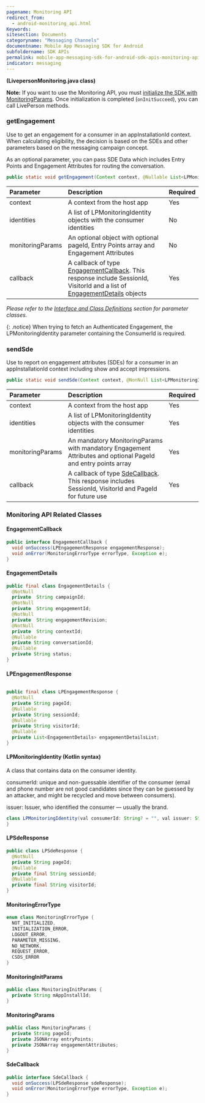 ```yaml
---
pagename: Monitoring API
redirect_from:
  - android-monitoring_api.html
Keywords:
sitesection: Documents
categoryname: "Messaging Channels"
documentname: Mobile App Messaging SDK for Android
subfoldername: SDK APIs
permalink: mobile-app-messaging-sdk-for-android-sdk-apis-monitoring-api.html
indicator: messaging
---
```

**(LivepersonMonitoring.java class)**

**Note:** If you want to use the Monitoring API, you must [initialize the SDK with MonitoringParams](mobile-app-messaging-sdk-for-android-configure-the-android-sdk.html#initialize-the-sdk-with-monitoring-params). Once initialization is completed (`onInitSucceed`), you can call LivePerson methods.

### getEngagement

Use to get an engagement for a consumer in an appInstallationId context. When calculating eligibility, the decision is based on the SDEs and other parameters based on the messaging campaign concept.

As an optional parameter, you can pass SDE Data which includes Entry Points and Engagement Attributes for routing the conversation.

```java
public static void getEngagement(Context context, @Nullable List<LPMonitoringIdentity> identities, MonitoringParams monitoringParams, EngagementCallback callback)
```

| Parameter | Description | Required |
| :--- | :--- | :--- |
| context | A context from the host app | Yes |
| identities | A list of LPMonitoringIdentity objects with the consumer identities | No |
| monitoringParams | An optional object with optional pageId, Entry Points array and Engagement Attributes | No |
| callback | A callback of type [EngagementCallback](android-interface-definitions.html#engagementcallback). This response include SessionId, VisitorId and a list of [EngagementDetails](android-interface-definitions.html#engagementdetails) objects | Yes |

*Please refer to the [Interface and Class Definitions](android-interface-definitions.html) section for parameter classes.*

{: .notice}
When trying to fetch an Authenticated Engagement, the LPMonitoringIdentity parameter containing the ConsumerId is required.

### sendSde

Use to report on engagement attributes (SDEs) for a consumer in an appInstallationId context including show and accept impressions.

```java
public static void sendSde(Context context, @NonNull List<LPMonitoringIdentity> identities, @NonNull MonitoringParams monitoringParams, SdeCallback callback)
```

| Parameter | Description | Required |
| :--- | :--- | :--- |
| context | A context from the host app | Yes |
| identities | A list of LPMonitoringIdentity objects with the consumer identities | Yes |
| monitoringParams | An mandatory MonitoringParams with mandatory Engagement Attributes and optional PageId and entry points array  | Yes |
| callback | A callback of type [SdeCallback](android-interface-definitions.html#sdecallback). This response includes SessionId, VisitorId and PageId for future use | Yes |

### Monitoring API Related Classes

#### EngagementCallback

```java
public interface EngagementCallback {
  void onSuccess(LPEngagementResponse engagementResponse);
  void onError(MonitoringErrorType errorType, Exception e);
}
```

#### EngagementDetails

```java
public final class EngagementDetails {
  @NotNull
  private  String campaignId;
  @NotNull
  private  String engagementId;
  @NotNull
  private  String engagementRevision;
  @NotNull
  private  String contextId;
  @Nullable
  private String conversationId;
  @Nullable
  private String status;
}
```

#### LPEngagementResponse

```java

public final class LPEngagementResponse {
  @NotNull
  private String pageId;
  @Nullable
  private String sessionId;
  @Nullable
  private String visitorId;
  @Nullable
  private List<EngagementDetails> engagementDetailsList;
}
```

#### LPMonitoringIdentity (Kotlin syntax)

A class that contains data on the consumer identity.

consumerId: unique and non-guessable identifier of the consumer (email and phone number are not good candidates since they can be guessed by an attacker, and might be recycled and move between consumers).

issuer: Issuer, who identified the consumer — usually the brand.

```java
class LPMonitoringIdentity(val consumerId: String? = "", val issuer: String? = ""){
}
```

#### LPSdeResponse

```java
public class LPSdeResponse {
  @NotNull
  private String pageId;
  @Nullable
  private final String sessionId;
  @Nullable
  private final String visitorId;
}
```

#### MonitoringErrorType

```java
enum class MonitoringErrorType {
  NOT_INITIALIZED,
  INITIALIZATION_ERROR,
  LOGOUT_ERROR,
  PARAMETER_MISSING,
  NO_NETWORK,
  REQUEST_ERROR,
  CSDS_ERROR
}
```

#### MonitoringInitParams

```java
public class MonitoringInitParams {
  private String mAppInstallId;
}
```

#### MonitoringParams

```java
public class MonitoringParams {
  private String pageId;
  private JSONArray entryPoints;
  private JSONArray engagementAttributes;
}
```

#### SdeCallback

```java
public interface SdeCallback {
  void onSuccess(LPSdeResponse sdeResponse);
  void onError(MonitoringErrorType errorType, Exception e);
}
```